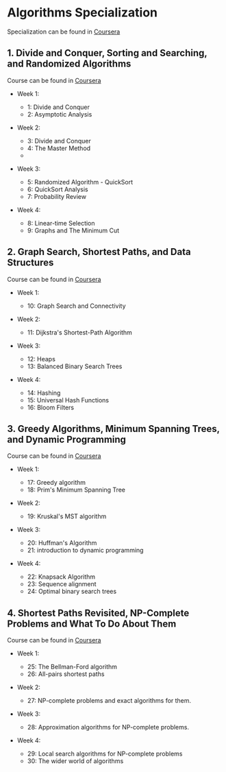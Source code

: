 # Algorithms Specialization

Specialization can be found in [Coursera](https://www.coursera.org/specializations/algorithms)

## 1. Divide and Conquer, Sorting and Searching, and Randomized Algorithms

Course can be found in [Coursera](https://www.coursera.org/learn/algorithms-divide-conquer?specialization=algorithms)

- Week 1:
  - 1: Divide and Conquer
  - 2: Asymptotic Analysis
    
- Week 2:
  - 3: Divide and Conquer
  - 4: The Master Method
  - 
- Week 3:
  - 5: Randomized Algorithm - QuickSort
  - 6: QuickSort Analysis
  - 7: Probability Review

- Week 4:
  - 8: Linear-time Selection
  - 9: Graphs and The Minimum Cut

## 2. Graph Search, Shortest Paths, and Data Structures

Course can be found in [Coursera](https://www.coursera.org/learn/algorithms-graphs-data-structures?specialization=algorithms)

- Week 1:
  - 10: Graph Search and Connectivity
   
- Week 2:
  - 11: Dijkstra's Shortest-Path Algorithm
   
- Week 3:
  - 12: Heaps
  - 13: Balanced Binary Search Trees
   
- Week 4:
  - 14: Hashing
  - 15: Universal Hash Functions
  - 16: Bloom Filters
    
## 3. Greedy Algorithms, Minimum Spanning Trees, and Dynamic Programming

Course can be found in [Coursera](https://www.coursera.org/learn/algorithms-greedy?specialization=algorithms)


- Week 1: 
  - 17: Greedy algorithm
  - 18: Prim's Minimum Spanning Tree
  
- Week 2: 
  - 19: Kruskal's MST algorithm
   
- Week 3: 
  - 20: Huffman's Algorithm 
  - 21: introduction to dynamic programming 
   
- Week 4:
  - 22: Knapsack Algorithm
  - 23: Sequence alignment
  - 24: Optimal binary search trees

## 4. Shortest Paths Revisited, NP-Complete Problems and What To Do About Them

Course can be found in [Coursera](https://www.coursera.org/learn/algorithms-npcomplete?specialization=algorithms)

- Week 1: 
  - 25: The Bellman-Ford algorithm
  - 26: All-pairs shortest paths
  
- Week 2: 
  - 27: NP-complete problems and exact algorithms for them.
   
- Week 3: 
  - 28: Approximation algorithms for NP-complete problems.
   
- Week 4:
  - 29:  Local search algorithms for NP-complete problems
  - 30:  The wider world of algorithms
